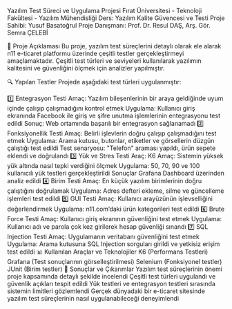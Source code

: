 
Yazılım Test Süreci ve Uygulama Projesi
Fırat Üniversitesi - Teknoloji Fakültesi - Yazılım Mühendisliği
Ders: Yazılım Kalite Güvencesi ve Testi
Proje Sahibi: Yusuf Basatoğrul
Proje Danışmanı: Prof. Dr. Resul DAŞ, Arş. Gör. Semra ÇELEBİ

📌 Proje Açıklaması
Bu proje, yazılım test süreçlerini detaylı olarak ele alarak n11 e-ticaret platformu üzerinde çeşitli testler gerçekleştirmeyi amaçlamaktadır. Çeşitli test türleri ve seviyeleri kullanılarak yazılımın kalitesini ve güvenliğini ölçmek için analizler yapılmıştır.

🔍 Yapılan Testler
Projede aşağıdaki test türleri uygulanmıştır:

1️⃣ Entegrasyon Testi
Amaç: Yazılım bileşenlerinin bir araya geldiğinde uyum içinde çalışıp çalışmadığını kontrol etmek
Uygulama:
Kullanıcı giriş ekranında Facebook ile giriş ve şifre unutma işlemlerinin entegrasyonu test edildi
Sonuç: Web ortamında başarılı bir entegrasyon sağlanamadı
2️⃣ Fonksiyonellik Testi
Amaç: Belirli işlevlerin doğru çalışıp çalışmadığını test etmek
Uygulama:
Arama kutusu, butonlar, etiketler ve görsellerin düzgün çalıştığı test edildi
Test senaryosu: "Telefon" araması yapıldı, ürün sepete eklendi ve doğrulandı
3️⃣ Yük ve Stres Testi
Araç: K6
Amaç: Sistemin yüksek yük altında nasıl tepki verdiğini ölçmek
Uygulama:
50, 70, 90 ve 100 kullanıcılı yük testleri gerçekleştirildi
Sonuçlar Grafana Dashboard üzerinden analiz edildi
4️⃣ Birim Testi
Amaç: En küçük yazılım birimlerinin doğru çalıştığını doğrulamak
Uygulama:
Adres defteri ekleme, silme ve güncelleme işlemleri test edildi
5️⃣ GUI Testi
Amaç: Kullanıcı arayüzünün işlevselliğini değerlendirmek
Uygulama:
n11.com’daki ürün kategorileri test edildi
6️⃣ Brute Force Testi
Amaç: Kullanıcı giriş ekranının güvenliğini test etmek
Uygulama:
Kullanıcı adı ve parola çok kez girilerek hesap güvenliği sınandı
7️⃣ SQL Injection Testi
Amaç: Uygulamanın veritabanı güvenliğini test etmek
Uygulama:
Arama kutusuna SQL Injection sorguları girildi ve yetkisiz erişim test edildi
📊 Kullanılan Araçlar ve Teknolojiler
K6 (Performans Testleri)
Grafana (Test sonuçlarının görselleştirilmesi)
Selenium (Fonksiyonel testler)
JUnit (Birim testler)
📢 Sonuçlar ve Çıkarımlar
Yazılım test süreçlerinin önemi proje kapsamında detaylı şekilde incelendi
Çeşitli test türleri uygulandı ve güvenlik açıkları tespit edildi
Yük testleri ve entegrasyon testleri sırasında sistemin limitleri gözlemlendi
Gerçek dünyadaki bir e-ticaret sitesinde yazılım test süreçlerinin nasıl uygulanabileceği deneyimlendi
